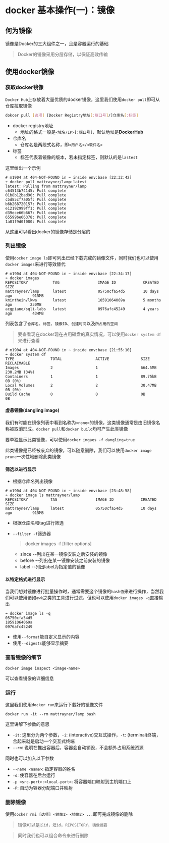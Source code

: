 # docker 基本操作(一)：镜像

## 何为镜像

镜像是Docker的三大组件之一，且是容器运行的基础

> Docker的镜像采用分层存储，以保证高效传输

## 使用docker镜像

### 获取docker镜像

`Docker Hub`上存放着大量优质的docker镜像，这里我们使用`docker pull`即可从仓库拉取镜像

```bash
dokcer pull [选项] [Docker Registry地址[:端口号]/]仓库名[:标签]
```

- docker registry地址
  - 地址的格式一般是`<域名/IP>[:端口号]`，默认地址是**DockerHub**
- 仓库名
  - 仓库名是两段式名称，即`<用户名>/<软件名>`
- 标签
  - 标签代表着镜像的版本，若未指定标签，则默认的是`lastest`

这里给出一个示例

```text
# m1904 at 404-NOT-FOUND in ~ inside env:base [22:32:42]
➜ docker pull mattrayner/lamp:latest
latest: Pulling from mattrayner/lamp
c64513b74145: Pull complete
01b8b12bad90: Pull complete
c5d85cf7a05f: Pull complete
b6b268720157: Pull complete
e12192999ff1: Pull complete
d39ece66b667: Pull complete
65599be66378: Pull complete
1a01f9d0f080: Pull complete
```

从这里可以看出docker的镜像存储是分层的

### 列出镜像

使用`docker image ls`即可列出已经下载完成的镜像文件，同时我们也可以使用`docker images`来进行等效替代

```text
# m1904 at 404-NOT-FOUND in ~ inside env:base [22:34:17]
➜ docker images
REPOSITORY           TAG                 IMAGE ID            CREATED             SIZE
mattrayner/lamp      latest              05750cfa54d5        10 days ago         915MB
kminthein/lkwa       latest              18591064069a        5 months ago        230MB
acgpiano/sqli-labs   latest              0976afc45249        4 years ago         434MB
```

列表包含了`仓库名`、`标签`、`镜像ID`、`创建时间`以及`所占用的空间`

> 要查看现在docker现在占用磁盘的真实情况，可以使用`docker system df`来进行查看

```text
# m1904 at 404-NOT-FOUND in ~ inside env:base [21:55:10]
➜ docker system df
TYPE                TOTAL               ACTIVE              SIZE                RECLAIMABLE
Images              2                   1                   664.5MB             230.2MB (34%)
Containers          1                   1                   89.75kB             0B (0%)
Local Volumes       2                   2                   30.47MB             0B (0%)
Build Cache         0                   0                   0B                  0B
```

#### 虚悬镜像(dangling image)

我们有时能在镜像列表中看到名称为`<none>`的镜像，这类镜像通常是由旧镜像名称被取消形成。`docker pull`和`docker build`均可产生此类镜像

要单独显示此类镜像，可以使用`docker imgaes -f dangling=true`

此类镜像是已经被废弃的镜像，可以随意删除，我们可以使用`docker image prune`一次性地删除此类镜像

#### 筛选以进行显示

- 根据仓库名列出镜像

```text
# m1904 at 404-NOT-FOUND in ~ inside env:base [23:48:58]
➜ docker image ls mattrayner/lamp
REPOSITORY          TAG                 IMAGE ID            CREATED             SIZE
mattrayner/lamp     latest              05750cfa54d5        10 days ago         915MB
```

- 根据仓库名和tag进行筛选

- `--filter -f`筛选器
    > docker images -f [filter options]

  - since   --列出在某一镜像安装之后安装的镜像
  - before  --列出在某一镜像安装之前安装的镜像
  - label   --列出label为指定值的镜像

#### 以特定格式进行显示

当我们想对镜像进行批量操作时，通常需要这个镜像的`hash值`来进行操作，当然我们可以使用诸如`awk`之类的工具进行过滤，但也可以使用`docker images -q`直接输出

```text
➜ docker image ls -q
05750cfa54d5
18591064069a
0976afc45249
```

- 使用`--format`能自定义显示的内容
- 使用`--digests`能够显示摘要

### 查看镜像的细节

```shell
docker image inspect <image-name>
```

可以查看镜像的详细信息

### 运行

这里我们使用`docker run`来运行下载好的镜像文件

```shell
docker run -it --rm mattrayner/lamp bash
```

这里讲解下参数的意思

- `-it`: 这里分为两个参数，`-i`: (interactive)交互式操作，`-t`: (terminal)终端，合起来就是启动一个交互式终端
- `--rm`: 说明在推出容器后，容器会自动销毁，不会额外占用系统资源

同时也可以加入以下参数

- `--name <name>`: 指定容器的姓名
- `-d`: 使容器在后台运行
- `-p <src-port>:<local-port>`: 将容器端口映射到主机端口上
- `-P`: 自动为容器分配端口并映射

### 删除镜像

使用`docker rmi [选项] <镜像1> <镜像2> ...`即可完成镜像的删除

> 镜像可以是`长id`，`短id`，`REPOSITORY`，`镜像摘要`

> 同时我们也可以组合命令来进行删除
